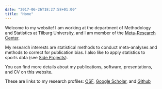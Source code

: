 ```yaml
---
date: "2017-06-26T18:27:58+01:00"
title: "Home"
---
```


Welcome to my website! I am working at the department of Methodology and Statistics at Tilburg University, and I am member of the [Meta-Research Center](https://metaresearch.nl/). 

My research interests are statistical methods to conduct meta-analyses and methods to correct for publication bias. I also like to apply statistics to sports data (see [Side Projects](/side/)).

You can find more details about my publications, software, presentations, and CV on this website.

These are links to my research profiles: [OSF](https://osf.io/raetf/), [Google Scholar](https://scholar.google.nl/citations?user=ijbB068AAAAJ&hl=en), and [Github](https://github.com/robbievanaert)

